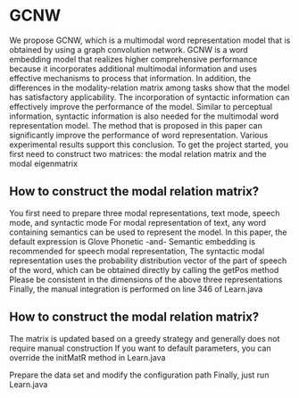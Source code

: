 # GCNW
We propose GCNW, which is a multimodal word representation model that is obtained by using a graph convolution network. GCNW is a word embedding model that realizes higher comprehensive performance because it incorporates additional multimodal information and uses effective mechanisms to process that information. In addition, the differences in the modality-relation matrix among tasks show that the model has satisfactory applicability. The incorporation of syntactic information can effectively improve the performance of the model. Similar to perceptual information, syntactic information is also needed for the multimodal word representation model. The method that is proposed in this paper can significantly improve the performance of word representation. Various experimental results support this conclusion.
To get the project started, you first need to construct two matrices: the modal relation matrix and the modal eigenmatrix
## How to construct the modal relation matrix?
You first need to prepare three modal representations, text mode, speech mode, and syntactic mode
For modal representation of text, any word containing semantics can be used to represent the model. In this paper, the default expression is Glove
Phonetic -and- Semantic embedding is recommended for speech modal representation,
The syntactic modal representation uses the probability distribution vector of the part of speech of the word, which can be obtained directly by calling the getPos method
Please be consistent in the dimensions of the above three representations
Finally, the manual integration is performed on line 346 of Learn.java
## How to construct the modal relation matrix?
The matrix is updated based on a greedy strategy and generally does not require manual construction
If you want to default parameters, you can override the initMatR method in Learn.java

Prepare the data set and modify the configuration path
Finally, just run Learn.java
